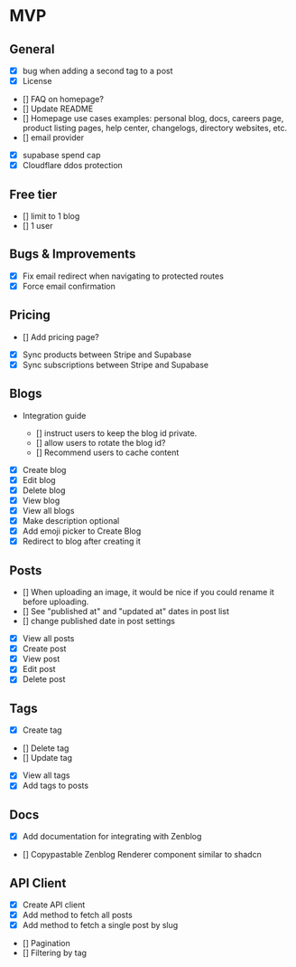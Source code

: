 # MVP

## General

- [x] bug when adding a second tag to a post
- [x] License
- [] FAQ on homepage?
- [] Update README
- [] Homepage use cases examples: personal blog, docs, careers page, product listing pages, help center, changelogs, directory websites, etc.
- [] email provider
- [x] supabase spend cap
- [x] Cloudflare ddos protection

## Free tier

- [] limit to 1 blog
- [] 1 user

## Bugs & Improvements

- [x] Fix email redirect when navigating to protected routes
- [x] Force email confirmation

## Pricing

- [] Add pricing page?
- [x] Sync products between Stripe and Supabase
- [x] Sync subscriptions between Stripe and Supabase

## Blogs

- Integration guide

  - [] instruct users to keep the blog id private.
  - [] allow users to rotate the blog id?
  - [] Recommend users to cache content

- [x] Create blog
- [x] Edit blog
- [x] Delete blog
- [x] View blog
- [x] View all blogs
- [x] Make description optional
- [x] Add emoji picker to Create Blog
- [x] Redirect to blog after creating it

## Posts

- [] When uploading an image, it would be nice if you could rename it before uploading.
- [] See "published at" and "updated at" dates in post list
- [] change published date in post settings
- [x] View all posts
- [x] Create post
- [x] View post
- [x] Edit post
- [x] Delete post

## Tags

- [x] Create tag
- [] Delete tag
- [] Update tag
- [x] View all tags
- [x] Add tags to posts

## Docs

- [x] Add documentation for integrating with Zenblog
- [] Copypastable Zenblog Renderer component similar to shadcn

## API Client

- [x] Create API client
- [x] Add method to fetch all posts
- [x] Add method to fetch a single post by slug
- [] Pagination
- [] Filtering by tag

